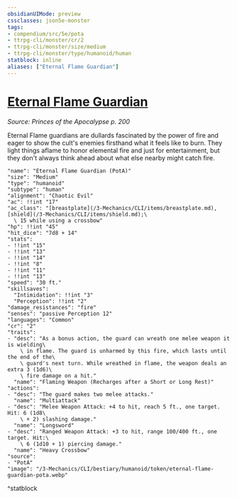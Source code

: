 ```yaml
---
obsidianUIMode: preview
cssclasses: json5e-monster
tags:
- compendium/src/5e/pota
- ttrpg-cli/monster/cr/2
- ttrpg-cli/monster/size/medium
- ttrpg-cli/monster/type/humanoid/human
statblock: inline
aliases: ["Eternal Flame Guardian"]
---
```

# [Eternal Flame Guardian](3-Mechanics\CLI\bestiary\humanoid/eternal-flame-guardian-pota.md)
*Source: Princes of the Apocalypse p. 200*  

Eternal Flame guardians are dullards fascinated by the power of fire and eager to show the cult's enemies firsthand what it feels like to burn. They light things aflame to honor elemental fire and just for entertainment, but they don't always think ahead about what else nearby might catch fire.

```statblock
"name": "Eternal Flame Guardian (PotA)"
"size": "Medium"
"type": "humanoid"
"subtype": "human"
"alignment": "Chaotic Evil"
"ac": !!int "17"
"ac_class": "[breastplate](/3-Mechanics/CLI/items/breastplate.md), [shield](/3-Mechanics/CLI/items/shield.md);\
  \ 15 while using a crossbow"
"hp": !!int "45"
"hit_dice": "7d8 + 14"
"stats":
- !!int "15"
- !!int "13"
- !!int "14"
- !!int "8"
- !!int "11"
- !!int "13"
"speed": "30 ft."
"skillsaves":
  "Intimidation": !!int "3"
  "Perception": !!int "2"
"damage_resistances": "fire"
"senses": "passive Perception 12"
"languages": "Common"
"cr": "2"
"traits":
- "desc": "As a bonus action, the guard can wreath one melee weapon it is wielding\
    \ in flame. The guard is unharmed by this fire, which lasts until the end of the\
    \ guard's next turn. While wreathed in flame, the weapon deals an extra 3 (1d6)\
    \ fire damage on a hit."
  "name": "Flaming Weapon (Recharges after a Short or Long Rest)"
"actions":
- "desc": "The guard makes two melee attacks."
  "name": "Multiattack"
- "desc": "Melee Weapon Attack: +4 to hit, reach 5 ft., one target. Hit: 6 (1d8\
    \ + 2) slashing damage."
  "name": "Longsword"
- "desc": "Ranged Weapon Attack: +3 to hit, range 100/400 ft., one target. Hit:\
    \ 6 (1d10 + 1) piercing damage."
  "name": "Heavy Crossbow"
"source":
- "PotA"
"image": "/3-Mechanics/CLI/bestiary/humanoid/token/eternal-flame-guardian-pota.webp"
```
^statblock